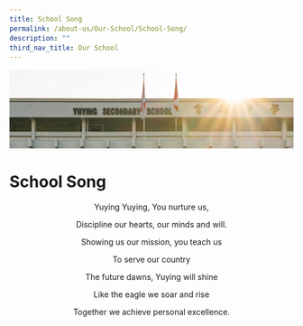 ```yaml
---
title: School Song
permalink: /about-us/Our-School/School-Song/
description: ""
third_nav_title: Our School
---
```

![](/images/AboutUs.jpg)

School Song
===========
<p align="center">
	Yuying Yuying, You nurture us,
<p align="center">
	Discipline our hearts, our minds and will.
<p align="center">
	Showing us our mission, you teach us
<p align="center">
	To serve our country
<p align="center">
	The future dawns, Yuying will shine  
<p align="center">
	Like the eagle we soar and rise  
<p align="center">
	Together we achieve personal excellence.
</p>